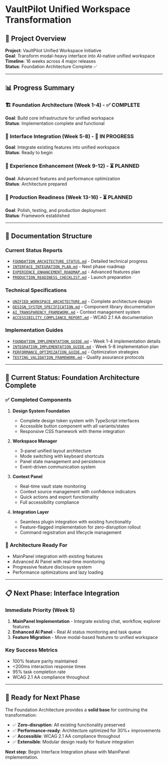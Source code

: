 # VaultPilot Unified Workspace Transformation

## 🎯 Project Overview

**Project**: VaultPilot Unified Workspace Initiative  
**Goal**: Transform modal-heavy interface into AI-native unified workspace  
**Timeline**: 16 weeks across 4 major releases  
**Status**: Foundation Architecture Complete ✅

---

## 📊 Progress Summary

### 🏗️ **Foundation Architecture** (Week 1-4) - ✅ COMPLETE
**Goal**: Build core infrastructure for unified workspace  
**Status**: Implementation complete and functional  

### 🎨 **Interface Integration** (Week 5-8) - 🚧 IN PROGRESS
**Goal**: Integrate existing features into unified workspace  
**Status**: Ready to begin  

### 🚀 **Experience Enhancement** (Week 9-12) - ⏳ PLANNED
**Goal**: Advanced features and performance optimization  
**Status**: Architecture prepared  

### 🎯 **Production Readiness** (Week 13-16) - ⏳ PLANNED
**Goal**: Polish, testing, and production deployment  
**Status**: Framework established  

---

## 📁 Documentation Structure

### **Current Status Reports**
- [`FOUNDATION_ARCHITECTURE_STATUS.md`](./FOUNDATION_ARCHITECTURE_STATUS.md) - Detailed technical progress
- [`INTERFACE_INTEGRATION_PLAN.md`](./INTERFACE_INTEGRATION_PLAN.md) - Next phase roadmap
- [`EXPERIENCE_ENHANCEMENT_ROADMAP.md`](./EXPERIENCE_ENHANCEMENT_ROADMAP.md) - Advanced features plan
- [`PRODUCTION_READINESS_CHECKLIST.md`](./PRODUCTION_READINESS_CHECKLIST.md) - Launch preparation

### **Technical Specifications**
- [`UNIFIED_WORKSPACE_ARCHITECTURE.md`](./UNIFIED_WORKSPACE_ARCHITECTURE.md) - Complete architecture design
- [`DESIGN_SYSTEM_SPECIFICATION.md`](./DESIGN_SYSTEM_SPECIFICATION.md) - Component library documentation
- [`AI_TRANSPARENCY_FRAMEWORK.md`](./AI_TRANSPARENCY_FRAMEWORK.md) - Context management system
- [`ACCESSIBILITY_COMPLIANCE_REPORT.md`](./ACCESSIBILITY_COMPLIANCE_REPORT.md) - WCAG 2.1 AA documentation

### **Implementation Guides**
- [`FOUNDATION_IMPLEMENTATION_GUIDE.md`](./FOUNDATION_IMPLEMENTATION_GUIDE.md) - Week 1-4 implementation details
- [`INTEGRATION_IMPLEMENTATION_GUIDE.md`](./INTEGRATION_IMPLEMENTATION_GUIDE.md) - Week 5-8 implementation plan
- [`PERFORMANCE_OPTIMIZATION_GUIDE.md`](./PERFORMANCE_OPTIMIZATION_GUIDE.md) - Optimization strategies
- [`TESTING_VALIDATION_FRAMEWORK.md`](./TESTING_VALIDATION_FRAMEWORK.md) - Quality assurance protocols

---

## 🎯 Current Status: Foundation Architecture Complete

### ✅ **Completed Components**

1. **Design System Foundation**
   - Complete design token system with TypeScript interfaces
   - Accessible button component with all variants/states
   - Responsive CSS framework with theme integration

2. **Workspace Manager**
   - 3-panel unified layout architecture
   - Mode switching with keyboard shortcuts
   - Panel state management and persistence
   - Event-driven communication system

3. **Context Panel** 
   - Real-time vault state monitoring
   - Context source management with confidence indicators
   - Quick actions and export functionality
   - Full accessibility compliance

4. **Integration Layer**
   - Seamless plugin integration with existing functionality
   - Feature-flagged implementation for zero-disruption rollout
   - Command registration and lifecycle management

### 🔧 **Architecture Ready For**

- MainPanel integration with existing features
- Advanced AI Panel with real-time monitoring
- Progressive feature disclosure system
- Performance optimizations and lazy loading

---

## 📋 Next Phase: Interface Integration

### **Immediate Priority (Week 5)**
1. **MainPanel Implementation** - Integrate existing chat, workflow, explorer features
2. **Enhanced AI Panel** - Real AI status monitoring and task queue
3. **Feature Migration** - Move modal-based features to unified workspace

### **Key Success Metrics**
- 100% feature parity maintained
- <200ms interaction response times
- 95% task completion rate
- WCAG 2.1 AA compliance throughout

---

## 🚀 Ready for Next Phase

The Foundation Architecture provides a **solid base** for continuing the transformation:

- ✅ **Zero-disruption**: All existing functionality preserved
- ✅ **Performance-ready**: Architecture optimized for 30%+ improvements  
- ✅ **Accessible**: WCAG 2.1 AA compliance throughout
- ✅ **Extensible**: Modular design ready for feature integration

**Next step**: Begin Interface Integration phase with MainPanel implementation.
